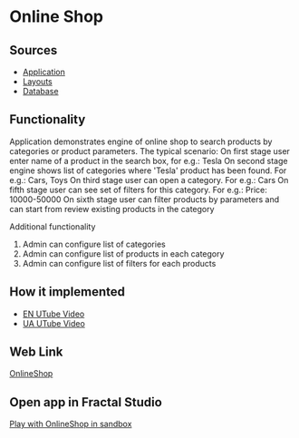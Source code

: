 # Online Shop

## Sources

- [Application](https://github.com/LearnFractal/FractalPlatform/tree/main/FractalPlatform.Examples/Applications/OnlineShop/OnlineShopApplication.cs)
- [Layouts](https://github.com/LearnFractal/FractalPlatform/tree/main/FractalPlatform.Examples/Layouts/OnlineShop)
- [Database](https://github.com/LearnFractal/FractalPlatform/tree/main/FractalPlatform.Examples/Databases/OnlineShop)

## Functionality

Application demonstrates engine of online shop to search products by categories or product parameters.
The typical scenario:
On first stage user enter name of a product in the search box, for e.g.: Tesla
On second stage engine shows list of categories where 'Tesla' product has been found. For e.g.: Cars, Toys
On third stage user can open a category. For e.g.: Cars
On fifth stage user can see set of filters for this category. For e.g.: Price: 10000-50000
On sixth stage user can filter products by parameters and can start from review existing products in the category

Additional functionality
1. Admin can configure list of categories
2. Admin can configure list of products in each category
3. Admin can configure list of filters for each products

## How it implemented

- [EN UTube Video](https://fraplat.com/jupiter/UTube?tag=116)
- [UA UTube Video](https://fraplat.com/jupiter/UTube?tag=216)

## Web Link

[OnlineShop](https://fraplat.com/jupiter/OnlineShop)

## Open app in Fractal Studio

[Play with OnlineShop in sandbox](https://fraplat.com/mars/FractalStudio/?tag=OnlineShop+template)

